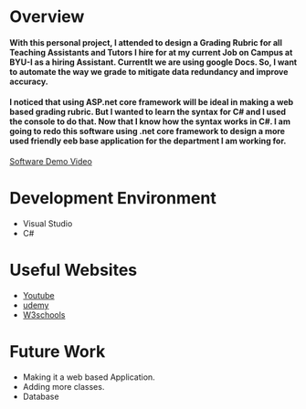 # Overview

#### With this personal project, I attended to design a Grading Rubric for all Teaching Assistants and Tutors I hire for at my current Job on Campus at BYU-I as a hiring Assistant. Currentlt we are using google Docs. So, I want to automate the way we grade to mitigate data redundancy and improve accuracy.
#### I noticed that using ASP.net core framework will be ideal in making a web based grading rubric. But I wanted to learn the syntax for C# and I used the console to do that. Now that I know how the syntax works in C#. I am going to redo this software using .net core framework to design a more used friendly eeb base application for the department I am working for.

[Software Demo Video](https://youtu.be/BNUf-S7Mcus)

# Development Environment

* Visual Studio
* C#


# Useful Websites

* [Youtube](https://www.youtube.com/)
* [udemy](https://www.udemy.com/)
* [W3schools](https://www.w3schools.com/)

# Future Work

* Making it a web based Application.
* Adding more classes.
* Database

